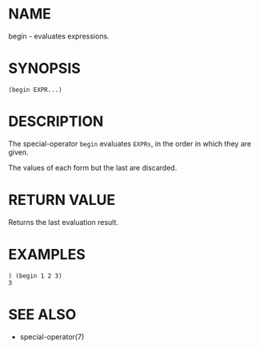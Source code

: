 # NAME
begin - evaluates expressions.

# SYNOPSIS

    (begin EXPR...)

# DESCRIPTION
The special-operator `begin` evaluates `EXPRs`, in the order in which they are given.

The values of each form but the last are discarded.

# RETURN VALUE
Returns the last evaluation result.

# EXAMPLES

    ) (begin 1 2 3)
    3

# SEE ALSO
- special-operator(7)
